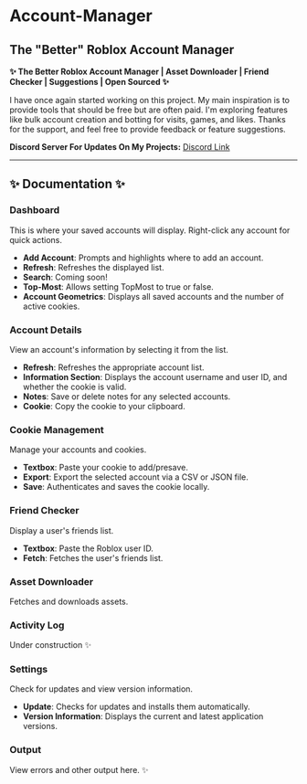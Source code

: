 # Account-Manager
## The "Better" Roblox Account Manager

**✨ The Better Roblox Account Manager | Asset Downloader | Friend Checker | Suggestions | Open Sourced ✨**

I have once again started working on this project. My main inspiration is to provide tools that should be free but are often paid. I'm exploring features like bulk account creation and botting for visits, games, and likes. Thanks for the support, and feel free to provide feedback or feature suggestions.

**Discord Server For Updates On My Projects:** [Discord Link](https://discord.gg/faJRE4pAAE)

---

## ✨ Documentation ✨

### Dashboard
This is where your saved accounts will display. Right-click any account for quick actions.
- **Add Account**: Prompts and highlights where to add an account.
- **Refresh**: Refreshes the displayed list.
- **Search**: Coming soon!
- **Top-Most**: Allows setting TopMost to true or false.
- **Account Geometrics**: Displays all saved accounts and the number of active cookies.

### Account Details
View an account's information by selecting it from the list.
- **Refresh**: Refreshes the appropriate account list.
- **Information Section**: Displays the account username and user ID, and whether the cookie is valid.
- **Notes**: Save or delete notes for any selected accounts.
- **Cookie**: Copy the cookie to your clipboard.

### Cookie Management
Manage your accounts and cookies.
- **Textbox**: Paste your cookie to add/presave.
- **Export**: Export the selected account via a CSV or JSON file.
- **Save**: Authenticates and saves the cookie locally.

### Friend Checker
Display a user's friends list.
- **Textbox**: Paste the Roblox user ID.
- **Fetch**: Fetches the user's friends list.

### Asset Downloader
Fetches and downloads assets.

### Activity Log
Under construction ✨

### Settings
Check for updates and view version information.
- **Update**: Checks for updates and installs them automatically.
- **Version Information**: Displays the current and latest application versions.

### Output
View errors and other output here. ✨
